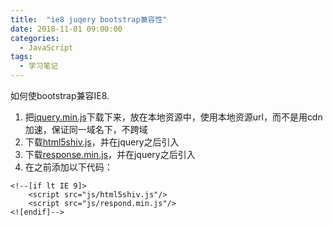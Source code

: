 ```yaml
---
title:  "ie8 juqery bootstrap兼容性"
date: 2018-11-01 09:00:00
categories:
  - JavaScript
tags:
  - 学习笔记
---
```


如何使bootstrap兼容IE8.

1. 把[jquery.min.js](https://cdn.bootcss.com/jquery/1.12.0/jquery.min.js)下载下来，放在本地资源中，使用本地资源url，而不是用cdn加速，保证同一域名下，不跨域
2. 下载[html5shiv.js](https://oss.maxcdn.com/libs/html5shiv/3.7.0/html5shiv.js)，并在jquery之后引入
3. 下载[response.min.js](https://oss.maxcdn.com/libs/respond.js/1.4.2/respond.min.js)，并在jquery之后引入
4. 在</head>之前添加以下代码：

```
<!--[if lt IE 9]>
    <script src="js/html5shiv.js"/>
    <script src="js/respond.min.js"/>
<![endif]-->

```

